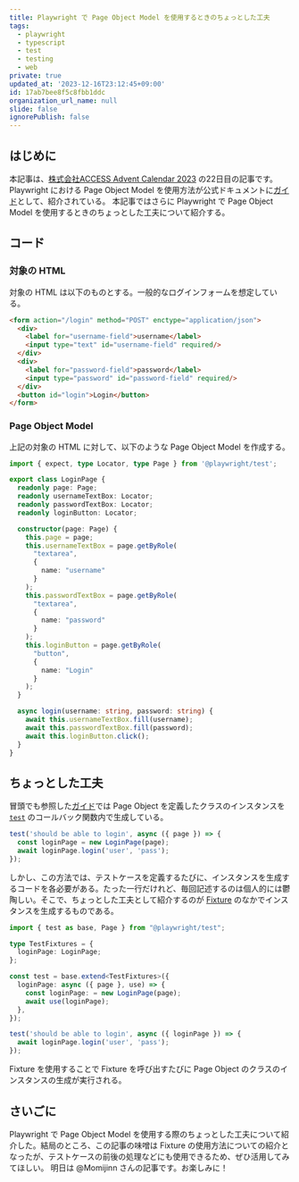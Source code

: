 ```yaml
---
title: Playwright で Page Object Model を使用するときのちょっとした工夫
tags:
  - playwright
  - typescript
  - test
  - testing
  - web
private: true
updated_at: '2023-12-16T23:12:45+09:00'
id: 17ab7bee8f5c8fbb1ddc
organization_url_name: null
slide: false
ignorePublish: false
---
```

## はじめに

本記事は、[株式会社ACCESS Advent Calendar 2023](https://qiita.com/advent-calendar/2023/access) の22日目の記事です。
Playwright における Page Object Model を使用方法が公式ドキュメントに[ガイド](https://playwright.dev/docs/pom)として、紹介されている。
本記事ではさらに Playwright で Page Object Model を使用するときのちょっとした工夫について紹介する。

## コード

### 対象の HTML

対象の HTML は以下のものとする。一般的なログインフォームを想定している。

```HTML
<form action="/login" method="POST" enctype="application/json">
  <div>
    <label for="username-field">username</label>
    <input type="text" id="username-field" required/>
  </div>
  <div>
    <label for="password-field">password</label>
    <input type="password" id="password-field" required/>
  </div>
  <button id="login">Login</button>
</form>
```

### Page Object Model

上記の対象の HTML に対して、以下のような Page Object Model を作成する。

```typescript
import { expect, type Locator, type Page } from '@playwright/test';

export class LoginPage {
  readonly page: Page;
  readonly usernameTextBox: Locator;
  readonly passwordTextBox: Locator;
  readonly loginButton: Locator;

  constructor(page: Page) {
    this.page = page;
    this.usernameTextBox = page.getByRole(
      "textarea",
      {
        name: "username"
      }
    );
    this.passwordTextBox = page.getByRole(
      "textarea",
      {
        name: "password"
      }
    );
    this.loginButton = page.getByRole(
      "button",
      {
        name: "Login"
      }
    );
  }

  async login(username: string, password: string) {
    await this.usernameTextBox.fill(username);
    await this.passwordTextBox.fill(password);
    await this.loginButton.click();
  }
}
```

## ちょっとした工夫

冒頭でも参照した[ガイド](https://playwright.dev/docs/pom)では Page Object を定義したクラスのインスタンスを [`test`](https://playwright.dev/docs/api/class-test#test-call) のコールバック関数内で生成している。

```typescript
test('should be able to login', async ({ page }) => {
  const loginPage = new LoginPage(page);
  await loginPage.login('user', 'pass');
});
```

しかし、この方法では、テストケースを定義するたびに、インスタンスを生成するコードを各必要がある。たった一行だけれど、毎回記述するのは個人的には鬱陶しい。そこで、ちょっとした工夫として紹介するのが [Fixture](https://playwright.dev/docs/test-fixtures) のなかでインスタンスを生成するものである。

```typescript
import { test as base, Page } from "@playwright/test";

type TestFixtures = {
  loginPage: LoginPage;
};

const test = base.extend<TestFixtures>({
  loginPage: async ({ page }, use) => {
    const loginPage: = new LoginPage(page);
    await use(loginPage);
  },
});

test('should be able to login', async ({ loginPage }) => {
  await loginPage.login('user', 'pass');
});
```

Fixture を使用することで Fixture を呼び出すたびに Page Object のクラスのインスタンスの生成が実行される。

## さいごに

Playwright で Page Object Model を使用する際のちょっとした工夫について紹介した。結局のところ、この記事の味噌は Fixture の使用方法についての紹介となったが、テストケースの前後の処理などにも使用できるため、ぜひ活用してみてほしい。
明日は @Momijinn さんの記事です。お楽しみに！

<!-- zenn article id: 70698527ec7bf0 -->

